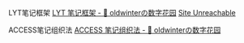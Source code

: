 LYT笔记框架
[LYT 笔记框架 - 🌲 oldwinterの数字花园](https://oldwinter.top/Cards/%E6%B0%B8%E4%B9%85%E7%AC%94%E8%AE%B0/LYT+%E7%AC%94%E8%AE%B0%E6%A1%86%E6%9E%B6)
[Site Unreachable](https://www.youtube.com/watch?v=ftzQOkzGCLg)

ACCESS笔记组织法
[ACCESS 笔记组织法 - 🌲 oldwinterの数字花园](https://oldwinter.top/Cards/%E6%B0%B8%E4%B9%85%E7%AC%94%E8%AE%B0/ACCESS+%E7%AC%94%E8%AE%B0%E7%BB%84%E7%BB%87%E6%B3%95)

